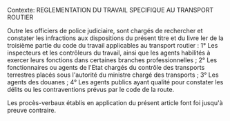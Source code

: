 Contexte: REGLEMENTATION DU TRAVAIL SPECIFIQUE  AU TRANSPORT ROUTIER

Outre les officiers de police judiciaire, sont chargés de rechercher et constater les infractions aux dispositions du présent titre et du livre Ier de la troisième partie du code du travail applicables au transport routier : 1° Les inspecteurs et les contrôleurs du travail, ainsi que les agents habilités à exercer leurs fonctions dans certaines branches professionnelles ; 2° Les fonctionnaires ou agents de l'Etat chargés du contrôle des transports terrestres placés sous l'autorité du ministre chargé des transports ; 3° Les agents des douanes ; 4° Les agents publics ayant qualité pour constater les délits ou les contraventions prévus par le code de la route.

Les procès-verbaux établis en application du présent article font foi jusqu'à preuve contraire.
